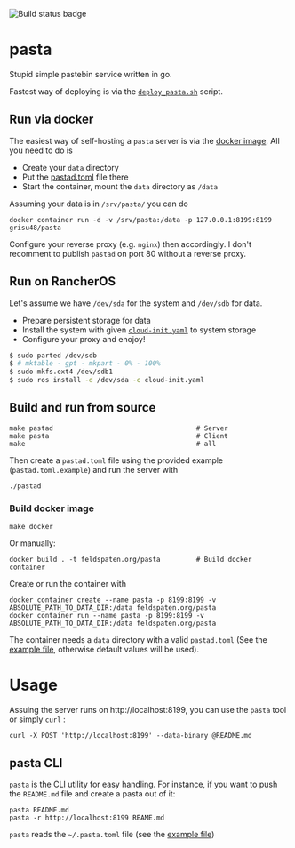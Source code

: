 ![Build status badge](https://github.com/grisu48/pasta/workflows/pastad/badge.svg)

# pasta

Stupid simple pastebin service written in go.

Fastest way of deploying is via the [`deploy_pasta.sh`](deploy_pasta.sh) script.

## Run via docker

The easiest way of self-hosting a `pasta` server is via the [docker image](https://hub.docker.com/r/grisu48/pasta/). All you need to do is

* Create your `data` directory
* Put the [pastad.toml](pastad.toml.example) file there
* Start the container, mount the `data` directory as `/data`

Assuming your data is in `/srv/pasta/` you can do

    docker container run -d -v /srv/pasta:/data -p 127.0.0.1:8199:8199 grisu48/pasta

Configure your reverse proxy (e.g. `nginx`) then accordingly. I don't recomment to publish `pastad` on port 80 without a reverse proxy.

## Run on RancherOS

Let's assume we have `/dev/sda` for the system and `/dev/sdb` for data.

* Prepare persistent storage for data
* Install the system with given [`cloud-init.yaml`](cloud-init.yaml.example) to system storage
* Configure your proxy and enojoy!

```bash
$ sudo parted /dev/sdb
$ # mktable - gpt - mkpart - 0% - 100%
$ sudo mkfs.ext4 /dev/sdb1
$ sudo ros install -d /dev/sda -c cloud-init.yaml
```

## Build and run from source

    make pastad                                    # Server
    make pasta                                     # Client
    make                                           # all

Then create a `pastad.toml` file using the provided example (`pastad.toml.example`) and run the server with

    ./pastad

### Build docker image

    make docker

Or manually:

    docker build . -t feldspaten.org/pasta         # Build docker container

Create or run the container with

    docker container create --name pasta -p 8199:8199 -v ABSOLUTE_PATH_TO_DATA_DIR:/data feldspaten.org/pasta
    docker container run --name pasta -p 8199:8199 -v ABSOLUTE_PATH_TO_DATA_DIR:/data feldspaten.org/pasta

The container needs a `data` directory with a valid `pastad.toml` (See the [example file](pastad.toml.example), otherwise default values will be used).

# Usage

Assuing the server runs on http://localhost:8199, you can use the `pasta` tool or simply `curl` :

    curl -X POST 'http://localhost:8199' --data-binary @README.md

## pasta CLI

`pasta` is the CLI utility for easy handling. For instance, if you want to push the `README.md` file and create a pasta out of it:

    pasta README.md
    pasta -r http://localhost:8199 REAME.md

`pasta` reads the `~/.pasta.toml` file (see the [example file](pasta.toml.example))

